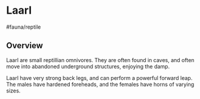 # Laarl
#fauna/reptile 

## Overview
Laarl are small reptillian omnivores. They are often found in caves, and often move into abandoned underground structures, enjoying the damp.

Laarl have very strong back legs, and can perform a powerful forward leap. The males have hardened foreheads, and the females have horns of varying sizes.